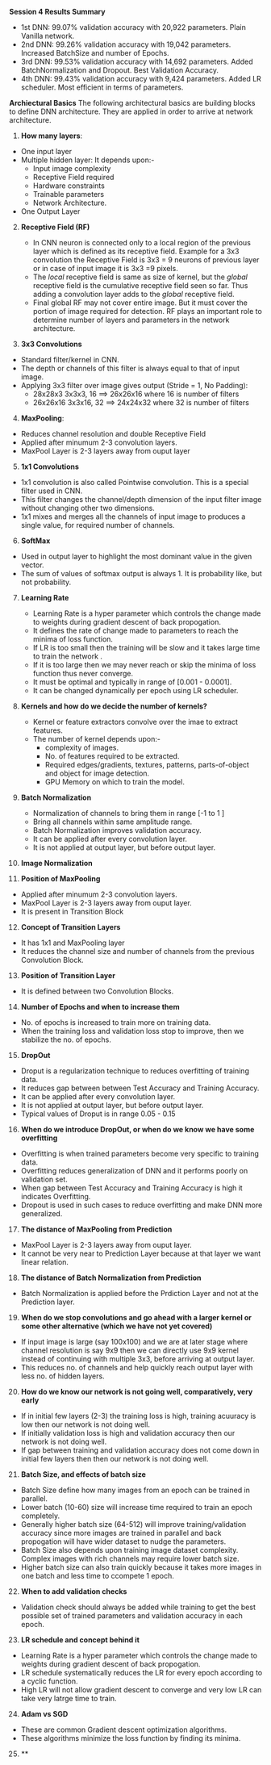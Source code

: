 **Session 4 Results Summary**
* 1st DNN: 99.07% validation accuracy with 20,922 parameters. Plain Vanilla network.
* 2nd DNN: 99.26% validation accuracy with 19,042 parameters. Increased BatchSize and number of Epochs.
* 3rd DNN: 99.53% validation accuracy with 14,692 parameters. Added BatchNormalization and Dropout. Best Validation Accuracy.
* 4th DNN: 99.43% validation accuracy with 9,424 parameters. Added LR scheduler. Most efficient in terms of parameters.

**Archiectural Basics**
The following architectural basics are building blocks to define DNN architecture. They are applied in order to arrive at network architecture.

1. **How many layers**: 
  * One input layer
  * Multiple hidden layer: It depends upon:-
    - Input image complexity
    - Receptive Field required
    - Hardware constraints
    - Trainable parameters
    - Network Architecture.
  * One Output Layer

2. **Receptive Field (RF)**
   * In CNN neuron is connected only to a local region of the previous layer which is defined as its receptive field. 
     Example for a 3x3 convolution the Receptive Field is 3x3 = 9 neurons of previous layer or in case of input image 
     it is 3x3 =9 pixels.
   * The *local* receptive field is same as size of kernel, but the *global* receptive field is the cumulative receptive field seen so far. 
     Thus adding a convolution layer adds to the *global* receptive field.
   * Final global RF may not cover entire image. But it must cover the portion of image required for detection. RF plays
     an important role to determine number of layers and parameters in the network architecture.

3. **3x3 Convolutions**
  * Standard filter/kernel in CNN.
  * The depth or channels of this filter is always equal to that of input image. 
  * Applying 3x3 filter over image gives output (Stride = 1, No Padding):
    - 28x28x3   	3x3x3, 16 		==> 		26x26x16   where 16 is number of filters
    - 26x26x16  	3x3x16, 32 		==> 		24x24x32  where 32 is number of filters

4. **MaxPooling**:
  * Reduces channel resolution and double Receptive Field
  * Applied after minumum 2-3 convolution layers.
  * MaxPool Layer is 2-3 layers away from ouput layer
  
5. **1x1 Convolutions**
  * 1x1 convolution is also called Pointwise convolution. This is a special filter used in CNN. 
  * This filter changes the channel/depth dimension of the input filter image without changing other two dimensions.
  * 1x1 mixes and merges all the channels of input image to produces a single value, for required number of channels. 
 
6. **SoftMax**
  * Used in output layer to highlight the most dominant value in the given vector.
  * The sum of values of softmax output is always 1. It is probability like, but not probability. 

7. **Learning Rate**
   * Learning Rate is a hyper parameter which controls the change made to weights during gradient descent of back propogation.
   * It defines the rate of change made to parameters to reach the minima of loss function.
   * If LR is too small then the training will be slow and it takes large time to train the network .
   * If it is too large then we may never reach or skip the minima of loss function thus never converge.
   * It must be optimal and typically in range of [0.001 - 0.0001]. 
   * It can be changed dynamically per epoch using LR scheduler.
   
8. **Kernels and how do we decide the number of kernels?**
   * Kernel or feature extractors convolve over the imae to extract features.
   * The number of kernel depends upon:-
     - complexity of images.
     - No. of features required to be extracted.
     - Required edges/gradients, textures, patterns, parts-of-object and object for image detection.
     - GPU Memory on which to train the model.
   
9. **Batch Normalization**
   * Normalization of channels to bring them in range [-1 to 1 ]
   * Bring all channels within same amplitude range.
   * Batch Normalization improves validation accuracy.
   * It can be applied after every convolution layer.
   * It is not applied at output layer, but before output layer.
   
10. **Image Normalization**

11. **Position of MaxPooling**
   * Applied after minumum 2-3 convolution layers.
   * MaxPool Layer is 2-3 layers away from ouput layer.
   * It is present in Transition Block

12. **Concept of Transition Layers**
   * It has 1x1 and MaxPooling layer
   * It reduces the channel size and number of channels from the previous Convolution Block.
   
13. **Position of Transition Layer**
   * It is defined between two Convolution Blocks.
  
14. **Number of Epochs and when to increase them**
   * No. of epochs is increased to train more on training data.
   * When the training loss and validation loss stop to improve, then we stabilize the no. of epochs.
   
15. **DropOut**
   * Droput is a regularization technique to reduces overfitting of training data.
   * It reduces gap between between Test Accuracy and Training Accuracy.
   * It can be applied after every convolution layer.
   * It is not applied at output layer, but before output layer.
   * Typical values of Droput is in range 0.05 - 0.15

16. **When do we introduce DropOut, or when do we know we have some overfitting**
   * Overfitting is when trained parameters become very specific to training data.
   * Overfitting reduces generalization of DNN and it performs poorly on validation set.
   * When gap between Test Accuracy and Training Accuracy is high it indicates Overfitting.
   * Dropout is used in such cases to reduce overfitting and make DNN more generalized.
   
17. **The distance of MaxPooling from Prediction**
   * MaxPool Layer is 2-3 layers away from ouput layer.
   * It cannot be very near to Prediction Layer because at that layer we want linear relation.
   
18. **The distance of Batch Normalization from Prediction**
   * Batch Normalization is applied before the Prdiction Layer and not at the Prediction layer.
  
19. **When do we stop convolutions and go ahead with a larger kernel or some other alternative (which we have not yet covered)**
   * If input image is large (say 100x100) and we are at later stage where channel resolution is say 9x9 then we can directly 
     use 9x9 kernel instead of continuing with multiple 3x3, before arriving at output layer.
   * This reduces no. of channels and help quickly reach output layer with less no. of hidden layers.
   
20. **How do we know our network is not going well, comparatively, very early**
   * If in initial few layers (2-3) the training loss is high, training acuuracy is low then our network is not doing well.
   * If initially validation loss is high and validation accuracy then our network is not doing well.
   * If gap between training and validation accuracy does not come down in initial few layers then then our network is not doing well.
   
21. **Batch Size, and effects of batch size**
   * Batch Size define how many images from an epoch can be trained in parallel.
   * Lower batch (10-60) size will increase time required to train an epoch completely.
   * Generally higher batch size (64-512) will improve training/validation accuracy since more images are trained in parallel
     and back propogation will have wider dataset to nudge the parameters.
   * Batch Size also depends upon training image dataset complexity. Complex images with rich channels may require lower batch size.
   * Higher batch size can also train quickly because it takes more images in one batch and less time to ccompete 1 epoch.
   
22. **When to add validation checks**
   * Validation check should always be added while training to get the best possible set of trained parameters and validation 
     accuracy in each epoch.
   
23. **LR schedule and concept behind it**
   * Learning Rate is a hyper parameter which controls the change made to weights during gradient descent of back propogation.
   * LR schedule systematically reduces the LR for every epoch according to a cyclic function.
   * High LR will not allow gradient descent to converge and very low LR can take very latrge time to train.

24. **Adam vs SGD**
   * These are common Gradient descent optimization algorithms.
   * These algorithms minimize the loss function by finding its minima. 
   
25. **
